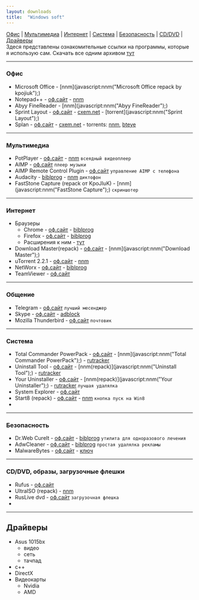 ```yaml
---
layout: downloads
title:  "Windows soft"
---
```


[Офис](#офис) | [Мультимедиа](#мультимедиа) | [Интернет](#интернет) | [Система](#система) | [Безопасность](#безопасность) | [CD/DVD](#cddvd-образы-загрузочные-флешки) | [Драйверы](#драйверы)  
Здеся представлены  ознакомительные ссылки на  программы, которые  я использую сам.
Скачать все одним архивом [тут](#)

___
### Офис
* Microsoft Office - [nnm](javascript:nnm("Microsoft Office repack by kpojiuk");)
* Notepad++ - [оф.сайт](#) - [nnm](javascript:nnm("Notepad++");)
* Abyy FineReader -  [nnm](javascript:nnm("Abyy FineReader");)
* Sprint Layout - [оф.сайт](#) - [cxem.net](http://cxem.net/software/sprint_layout.php) - [torrent](javascript:nnm("Sprint Layout");)
* Splan - 
[оф.сайт](electronic-software-shop.com) - 
[cxem.net](cxem.net/software/splan.php) - 
torrents: [nnm](javascript:nnm("Splan");), [bteye](#)

___
### Мультимедиа
* PotPlayer - [оф.сайт](http://potplayer.ru/download/) - [nnm](javascript:nnm("PotPlayer");) `всеядный видеоплеер`
* AIMP - [оф.сайт](aimp.ru) `плеер музыки`
* AIMP Remote Control Plugin - [оф.сайт](#) `управление AIMP с телефона`
* Audacity - [biblprog](https://biblprog.org.ua/ru/audacity/download/) - [nnm](javascript:nnm("Audacity");) `диктофон`
* FastStone Capture (repack от KpoJIuK) - [nnm](javascript:nnm("FastStone Capture");)  `скриншотер`

___
### Интернет
* Браузеры
  * Chrome - [оф.сайт](https://www.google.ru/chrome/index.html) - [biblprog](https://biblprog.org.ua/ru/google_chrome/download/)
  * Firefox - [оф.сайт](https://www.mozilla.org/ru/firefox/new/) - [biblprog](https://biblprog.org.ua/ru/firefox/download/)
  * Расширения к ним - [тут](#)
* Download Master(repack) - [оф.сайт](#) - [nnm](javascript:nnm("Download Master");)
* uTorrent 2.2.1 - [оф.сайт](#) - [nnm](javascript:nnm("uTorrent");)
* NetWorx - [оф.сайт](#) - [biblprog](#)
* TeamViewer - [оф.сайт](#)

___
### Общение
* Telegram - [оф.сайт](#) `лучший месенджер`
* Skype - [оф.сайт](#) - [adblock](#)
* Mozilla Thunderbird - [оф.сайт](#) `почтовик`

___
### Система
* Total Commander PowerPack - [оф.сайт](#) - [nnm](javascript:nnm("Total Commander PowerPack");) - [rutracker](https://rutracker.org/forum/tracker.php?nm=Total%20Commander%20PowerPack)
* Uninstall Tool - [оф.сайт](#) - [nnm(repack)](javascript:nnm("Uninstall Tool");) - [rutracker](https://rutracker.org/forum/viewtopic.php?t=5403274)
* Your Uninstaller - [оф.сайт](#) - [nnm(repack)](javascript:nnm("Your Uninstaller");) - [rutracker](https://rutracker.org/forum/viewtopic.php?t=4705223) `лучшая удалялка`
* System Explorer  - [оф.сайт](#)
* Start8 (repack) - [оф.сайт](#) - [nnm](javascript:nnm("");) `кнопка пуск на Win8`
* 
___
### Безопасность
* Dr.Web CureIt - [оф.сайт](#) - [biblprog](#) `утилита для одноразового лечения`
* AdwCleaner - [оф.сайт](https://ru.malwarebytes.com/adwcleaner/) - [biblprog](https://biblprog.org.ua/ru/adwcleaner/download/) `простая удалялка рекламы`
* MalwareBytes - [оф.сайт](#) - [ключ](#)

___
### CD/DVD, образы, загрузочные флешки
* Rufus  - [оф.сайт](https://rufus.akeo.ie/#download)
* UltraISO (repack) - [nnm](javascript:nnm("UltraISO");)
* RusLive dvd - [оф.сайт](http://usbtor.ru/viewtopic.php?t=963) `загрузочная флешка`
* 
___
## Драйверы
* Asus 1015bx
  * видео
  * сеть
  * тачпад
* с++
* DirectX
* Видеокарты
  * Nvidia
  * AMD






<script>
 function rtr(name){window.open("https://rutracker.org/forum/tracker.php?nm="+name);}
 function nnm(name){
 rtr(name);
 window.open("http://nnm-club.me/forum/tracker.php?nm="+name);}
</script>

